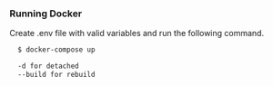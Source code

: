 ### Running Docker

Create .env file with valid variables and run the following command.

```sh
  $ docker-compose up

  -d for detached
  --build for rebuild
```